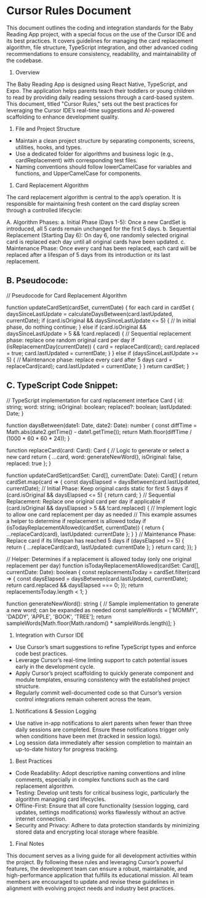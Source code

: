 # Cursor Rules Document

This document outlines the coding and integration standards for the Baby Reading App project, with a special focus on the use of the Cursor IDE and its best practices. It covers guidelines for managing the card replacement algorithm, file structure, TypeScript integration, and other advanced coding recommendations to ensure consistency, readability, and maintainability of the codebase.

1.  Overview

The Baby Reading App is designed using React Native, TypeScript, and Expo. The application helps parents teach their toddlers or young children to read by providing daily reading sessions through a card-based system. This document, titled "Cursor Rules," sets out the best practices for leveraging the Cursor IDE’s real-time suggestions and AI-powered scaffolding to enhance development quality.

1.  File and Project Structure

*   Maintain a clean project structure by separating components, screens, utilities, hooks, and types.
*   Use a dedicated folder for algorithms and business logic (e.g., cardReplacement) with corresponding test files.
*   Naming conventions should follow lowerCamelCase for variables and functions, and UpperCamelCase for components.

1.  Card Replacement Algorithm

The card replacement algorithm is central to the app’s operation. It is responsible for maintaining fresh content on the card display screen through a controlled lifecycle:

A. Algorithm Phases: a. Initial Phase (Days 1-5): Once a new CardSet is introduced, all 5 cards remain unchanged for the first 5 days. b. Sequential Replacement (Starting Day 6): On day 6, one randomly selected original card is replaced each day until all original cards have been updated. c. Maintenance Phase: Once every card has been replaced, each card will be replaced after a lifespan of 5 days from its introduction or its last replacement.

## B. Pseudocode:

// Pseudocode for Card Replacement Algorithm

function updateCardSet(cardSet, currentDate) { for each card in cardSet { daysSinceLastUpdate = calculateDaysBetween(card.lastUpdated, currentDate); if (card.isOriginal && daysSinceLastUpdate <= 5) { // In initial phase, do nothing continue; } else if (card.isOriginal && daysSinceLastUpdate > 5 && !card.replaced) { // Sequential replacement phase: replace one random original card per day if (isReplacementDay(currentDate)) { card = replaceCard(card); card.replaced = true; card.lastUpdated = currentDate; } } else if (daysSinceLastUpdate >= 5) { // Maintenance phase: replace every card after 5 days card = replaceCard(card); card.lastUpdated = currentDate; } } return cardSet; }

## C. TypeScript Code Snippet:

// TypeScript implementation for card replacement interface Card { id: string; word: string; isOriginal: boolean; replaced?: boolean; lastUpdated: Date; }

function daysBetween(date1: Date, date2: Date): number { const diffTime = Math.abs(date2.getTime() - date1.getTime()); return Math.floor(diffTime / (1000 * 60 * 60 * 24)); }

function replaceCard(card: Card): Card { // Logic to generate or select a new card return { ...card, word: generateNewWord(), isOriginal: false, replaced: true }; }

function updateCardSet(cardSet: Card[], currentDate: Date): Card[] { return cardSet.map(card => { const daysElapsed = daysBetween(card.lastUpdated, currentDate); // Initial Phase: Keep original cards static for first 5 days if (card.isOriginal && daysElapsed <= 5) { return card; } // Sequential Replacement: Replace one original card per day if applicable if (card.isOriginal && daysElapsed > 5 && !card.replaced) { // Implement logic to allow one card replacement per day as needed // This example assumes a helper to determine if replacement is allowed today if (isTodayReplacementAllowed(cardSet, currentDate)) { return { ...replaceCard(card), lastUpdated: currentDate }; } } // Maintenance Phase: Replace card if its lifespan has reached 5 days if (daysElapsed >= 5) { return { ...replaceCard(card), lastUpdated: currentDate }; } return card; }); }

// Helper: Determines if a replacement is allowed today (only one original replacement per day) function isTodayReplacementAllowed(cardSet: Card[], currentDate: Date): boolean { const replacementsToday = cardSet.filter(card => { const daysElapsed = daysBetween(card.lastUpdated, currentDate); return card.replaced && daysElapsed === 0; }); return replacementsToday.length < 1; }

function generateNewWord(): string { // Sample implementation to generate a new word; can be expanded as needed const sampleWords = ['MOMMY', 'DADDY', 'APPLE', 'BOOK', 'TREE']; return sampleWords[Math.floor(Math.random() * sampleWords.length)]; }

1.  Integration with Cursor IDE

*   Use Cursor’s smart suggestions to refine TypeScript types and enforce code best practices.
*   Leverage Cursor’s real-time linting support to catch potential issues early in the development cycle.
*   Apply Cursor’s project scaffolding to quickly generate component and module templates, ensuring consistency with the established project structure.
*   Regularly commit well-documented code so that Cursor’s version control integrations remain coherent across the team.

1.  Notifications & Session Logging

*   Use native in-app notifications to alert parents when fewer than three daily sessions are completed. Ensure these notifications trigger only when conditions have been met (tracked in session logs).
*   Log session data immediately after session completion to maintain an up-to-date history for progress tracking.

1.  Best Practices

*   Code Readability: Adopt descriptive naming conventions and inline comments, especially in complex functions such as the card replacement algorithm.
*   Testing: Develop unit tests for critical business logic, particularly the algorithm managing card lifecycles.
*   Offline-First: Ensure that all core functionality (session logging, card updates, settings modifications) works flawlessly without an active internet connection.
*   Security and Privacy: Adhere to data protection standards by minimizing stored data and encrypting local storage where feasible.

1.  Final Notes

This document serves as a living guide for all development activities within the project. By following these rules and leveraging Cursor’s powerful features, the development team can ensure a robust, maintainable, and high-performance application that fulfills its educational mission. All team members are encouraged to update and revise these guidelines in alignment with evolving project needs and industry best practices.
